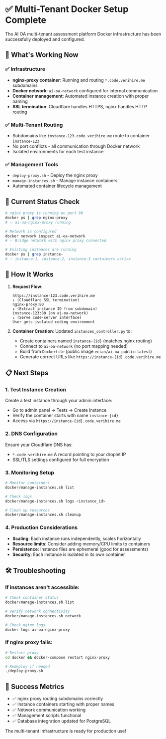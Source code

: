 # ✅ Multi-Tenant Docker Setup Complete

The AI OA multi-tenant assessment platform Docker infrastructure has been successfully deployed and configured.

## 🎯 What's Working Now

### ✅ Infrastructure
- **nginx-proxy container**: Running and routing `*.code.verihire.me` subdomains
- **Docker network**: `ai-oa-network` configured for internal communication
- **Container management**: Automated instance creation with proper naming
- **SSL termination**: Cloudflare handles HTTPS, nginx handles HTTP routing

### ✅ Multi-Tenant Routing
- Subdomains like `instance-123.code.verihire.me` route to container `instance-123`
- No port conflicts - all communication through Docker network
- Isolated environments for each test instance

### ✅ Management Tools
- `deploy-proxy.sh` - Deploy the nginx proxy
- `manage-instances.sh` - Manage instance containers
- Automated container lifecycle management

## 🔄 Current Status Check

```bash
# nginx proxy is running on port 80
docker ps | grep nginx-proxy
# ✅ ai-oa-nginx-proxy running

# Network is configured
docker network inspect ai-oa-network
# ✅ Bridge network with nginx proxy connected

# Existing instances are running
docker ps | grep instance-
# ✅ instance-1, instance-2, instance-3 containers active
```

## 🚀 How It Works

1. **Request Flow**:
   ```
   https://instance-123.code.verihire.me
   ↓ (Cloudflare SSL termination)
   nginx-proxy:80
   ↓ (Extract instance ID from subdomain)
   instance-123:80 (on ai-oa-network)
   ↓ (Serve code-server interface)
   User gets isolated coding environment
   ```

2. **Container Creation**: Updated `instances_controller.py` to:
   - Create containers named `instance-{id}` (matches nginx routing)
   - Connect to `ai-oa-network` (no port mapping needed)
   - Build from `Dockerfile` (public image `ectan/ai-oa-public:latest`)
   - Generate correct URLs like `https://instance-{id}.code.verihire.me`

## 📋 Next Steps

### 1. Test Instance Creation
Create a test instance through your admin interface:
- Go to admin panel → Tests → Create Instance
- Verify the container starts with name `instance-{id}`
- Access via `https://instance-{id}.code.verihire.me`

### 2. DNS Configuration
Ensure your Cloudflare DNS has:
- `*.code.verihire.me` A record pointing to your droplet IP
- SSL/TLS settings configured for full encryption

### 3. Monitoring Setup
```bash
# Monitor containers
docker/manage-instances.sh list

# Check logs
docker/manage-instances.sh logs <instance_id>

# Clean up resources
docker/manage-instances.sh cleanup
```

### 4. Production Considerations
- **Scaling**: Each instance runs independently, scales horizontally
- **Resource limits**: Consider adding memory/CPU limits to containers
- **Persistence**: Instance files are ephemeral (good for assessments)
- **Security**: Each instance is isolated in its own container

## 🛠️ Troubleshooting

### If instances aren't accessible:
```bash
# Check container status
docker/manage-instances.sh list

# Verify network connectivity
docker/manage-instances.sh network

# Check nginx logs
docker logs ai-oa-nginx-proxy
```

### If nginx proxy fails:
```bash
# Restart proxy
cd docker && docker-compose restart nginx-proxy

# Redeploy if needed
./deploy-proxy.sh
```

## 🎉 Success Metrics

- ✅ nginx proxy routing subdomains correctly
- ✅ Instance containers starting with proper names
- ✅ Network communication working
- ✅ Management scripts functional
- ✅ Database integration updated for PostgreSQL

The multi-tenant infrastructure is ready for production use! 